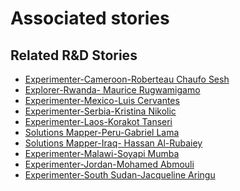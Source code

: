 # Associated stories

<!-- !!DO NOT REMOVE!! start autogenerated hyperlinks -->
## Related R&D Stories
- [Experimenter\-Cameroon\-Roberteau Chaufo Sesh](/RnD-Archive/stories/?doc=Experimenters_CMR)
- [Explorer\-Rwanda\- Maurice Rugwamigamo](/RnD-Archive/stories/?doc=Explorers_RWA)
- [Experimenter\-Mexico\-Luis Cervantes](/RnD-Archive/stories/?doc=Experimenters_MEX)
- [Experimenter\-Serbia\-Kristina Nikolic](/RnD-Archive/stories/?doc=Experimenters_SRB)
- [Experimenter\-Laos\-Korakot Tanseri](/RnD-Archive/stories/?doc=Experimenters_LAO)
- [Solutions Mapper\-Peru\-Gabriel Lama](/RnD-Archive/stories/?doc=SolutionMappers_PER)
- [Solutions Mapper\-Iraq\- Hassan Al\-Rubaiey](/RnD-Archive/stories/?doc=SolutionMappers_IRQ)
- [Experimenter\-Malawi\-Soyapi Mumba](/RnD-Archive/stories/?doc=Experimenters_MWI)
- [Experimenter\-Jordan\-Mohamed Abmouli](/RnD-Archive/stories/?doc=Experimenters_JOR)
- [Experimenter\-South Sudan\-Jacqueline Aringu](/RnD-Archive/stories/?doc=Experimenters_SSD)
<!-- !!DO NOT REMOVE!! end autogenerated hyperlinks -->